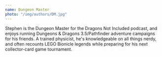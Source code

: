 ```yaml
---
name: Dungeon Master
photo: "/img/authors/DM.jpg"
---
```

Stephen is the Dungeon Master for the Dragons Not Included podcast, and enjoys running Dungeons & Dragons 3.5/Pathfinder adventure campaigns for his friends. A trained physicist, he's knowledgeable on all things nerdy, and often recounts LEGO Bionicle legends while preparing for his next collector-card game tournament.
